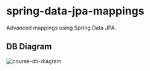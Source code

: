# spring-data-jpa-mappings
Advanced mappings using Spring Data JPA.

## DB Diagram

![course-db-diagram](https://github.com/user-attachments/assets/2bf28827-306f-4422-88c6-b060d35b83c2)

